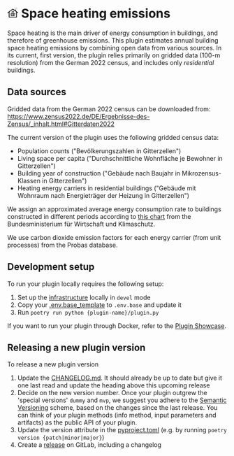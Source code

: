 # <img src="resources/icon.jpeg" width="5%"> Space heating emissions

Space heating is the main driver of energy consumption in buildings, and therefore of greenhouse emissions. This plugin estimates annual building space heating emissions by combining open data from various sources. In its current, first version, the plugin relies primarily on gridded data (100-m resolution) from the German 2022 census, and includes only _residential_ buildings.

## Data sources
Gridded data from the German 2022 census can be downloaded from: https://www.zensus2022.de/DE/Ergebnisse-des-Zensus/_inhalt.html#Gitterdaten2022

The current version of the plugin uses the following gridded census data:
- Population counts ("Bevölkerungszahlen in Gitterzellen")
- Living space per capita ("Durchschnittliche Wohnfläche je Bewohner in Gitterzellen")
- Building year of construction ("Gebäude nach Baujahr in Mikrozensus-Klassen in Gitterzellen")
- Heating energy carriers in residential buildings ("Gebäude mit Wohnraum nach Energieträger der Heizung in Gitterzellen")

We assign an approximated average energy consumption rate to buildings constructed in different periods according to [this chart](https://www.bmwk.de/Redaktion/DE/Infografiken/Energie/energieverbrauch-wohngebaeude.html) from the Bundesministerium für Wirtschaft und Klimaschutz.

We use carbon dioxide emission factors for each energy carrier (from unit processes) from the Probas database.

## Development setup

To run your plugin locally requires the following setup:

1. Set up the [infrastructure](https://gitlab.heigit.org/climate-action/infrastructure) locally in `devel` mode
2. Copy your [.env.base_template](.env.base_template) to `.env.base` and update it
3. Run `poetry run python {plugin-name}/plugin.py`

If you want to run your plugin through Docker, refer to
the [Plugin Showcase](https://gitlab.heigit.org/climate-action/plugins/plugin-showcase).

## Releasing a new plugin version

To release a new plugin version

1. Update the [CHANGELOG.md](CHANGELOG.md).
   It should already be up to date but give it one last read and update the heading above this upcoming release
2. Decide on the new version number.
   Once your plugin outgrew the 'special versions' `dummy` and `mvp`, we suggest you adhere to
   the [Semantic Versioning](https://semver.org/) scheme,
   based on the changes since the last release.
   You can think of your plugin methods (info method, input parameters and artifacts) as the public API of your plugin.
3. Update the version attribute in the [pyproject.toml](pyproject.toml) (e.g. by running
   `poetry version {patch|minor|major}`)
4. Create a [release]((https://docs.gitlab.com/ee/user/project/releases/#create-a-release-in-the-releases-page)) on
   GitLab, including a changelog

